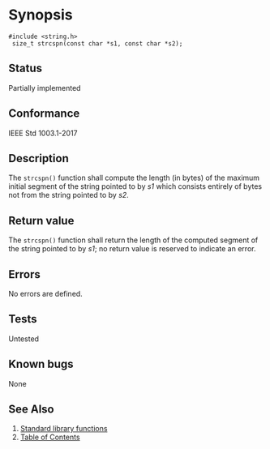 # Synopsis 
`#include <string.h>`</br>
` size_t strcspn(const char *s1, const char *s2);`</br>

## Status
Partially implemented
## Conformance
IEEE Std 1003.1-2017
## Description


The `strcspn()` function shall compute the length (in bytes) of the maximum initial segment of the string pointed to by
_s1_ which consists entirely of bytes not from the string pointed to by _s2_.


## Return value


The `strcspn()` function shall return the length of the computed segment of the string pointed to by _s1_; no return
value is reserved to indicate an error.


## Errors


No errors are defined.


## Tests

Untested

## Known bugs

None

## See Also 
1. [Standard library functions](../README.md)
2. [Table of Contents](../../../README.md)

